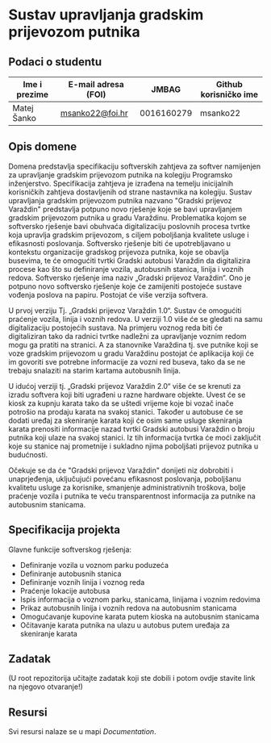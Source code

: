 # Sustav upravljanja gradskim prijevozom putnika

## Podaci o studentu

Ime i prezime | E-mail adresa (FOI) | JMBAG | Github korisničko ime
------------  | ------------------- | ----- | ---------------------
Matej Šanko | msanko22@foi.hr | 0016160279  | msanko22


## Opis domene
Domena predstavlja specifikaciju softverskih zahtjeva za softver namijenjen za upravljanje gradskim prijevozom putnika na kolegiju Programsko inženjerstvo. Specifikacija zahtjeva je izrađena na temelju inicijalnih korisničkih zahtjeva dostavljenih od strane nastavnika na kolegiju.
Sustav upravljanja gradskim prijevozom putnika nazvano "Gradski prijevoz Varaždin" predstavlja potpuno novo rješenje koje se bavi upravljanjem gradskim prijevozom putnika u gradu Varaždinu. Problematika kojom se softversko rješenje bavi obuhvaća digitalizaciju poslovnih procesa tvrtke koja upravlja gradskim prijevozom, s ciljem poboljšanja kvalitete usluge i efikasnosti poslovanja. Softversko rješenje biti će upotrebljavano u kontekstu organizacije gradskog prijevoza putnika, koje se obavlja busevima, te će omogućiti tvrtki Gradski autobusi Varaždin da digitalizira procese kao što su definiranje vozila, autobusnih stanica, linija i voznih redova. Softversko rješenje ima naziv „Gradski prijevoz Varaždin“. Ono je potpuno novo softversko rješenje koje će zamijeniti postojeće sustave vođenja poslova na papiru. Postojat će više verzija softvera.

U prvoj verziju Tj. „Gradski prijevoz Varaždin 1.0“. Sustav će omogućiti praćenje vozila, linija i voznih redova. U verziji 1.0 više će se gledati na samu digitalizaciju postojećih sustava. Na primjeru voznog reda biti će digitaliziran tako da radnici tvrtke nadležni za upravljanje voznim redom mogu ga pratiti na stranici. A za stanovnike Varaždina tj. sve putnike koji se voze gradskim prijevozom u gradu Varaždinu postojat će aplikacija koji će im govoriti sve potrebne informacije za vozni red buseva, tako da se ne trebaju snalaziti na starim kartama autobusnih linija.

U idućoj verziji tj. „Gradski prijevoz Varaždin 2.0“ više će se krenuti za izradu softvera koji biti ugrađeni u razne hardware objekte. Uvest će se kiosk za kupnju karata tako da se uštedi vrijeme koje bi vozač inače potrošio na prodaju karata na svakoj stanici. Također u autobuse će se dodati uređaj za skeniranje karata koji će osim same usluge skeniranja karata prenositi informacije nazad tvrtki Gradski autobusi Varaždin o broju putnika koji ulaze na svakoj stanici. Iz tih informacija tvrtka će moći zaključit koje su stanice naj prometnije i sukladno njima poboljšati prijevoz putnika u budućnosti.

Očekuje se da će "Gradski prijevoz Varaždin" donijeti niz dobrobiti i unaprjeđenja, uključujući povećanu efikasnost poslovanja, poboljšanu kvalitetu usluge za korisnike, smanjenje administrativnih troškova, bolje praćenje vozila i putnika te veću transparentnost informacija za putnike na autobusnim stanicama.

## Specifikacija projekta
Glavne funkcije softverskog rješenja:
* Definiranje vozila u voznom parku poduzeća
* Definiranje autobusnih stanica
* Definiranje voznih linija i voznog reda
* Praćenje lokacije autobusa
* Ispis informacija o voznom parku, stanicama, linijama i voznim redovima
* Prikaz autobusnih linija i voznih redova na autobusnim stanicama
* Omogućavanje kupovine karata putem kioska na autobusnim stanicama
* Očitavanje karata putnika na ulazu u autobus putem uređaja za skeniranje karata

## Zadatak
(U root repozitorija učitajte zadatak koji ste dobili i potom ovdje stavite link na njegovo otvaranje!)

## Resursi


Svi resursi nalaze se u mapi _Documentation_.
